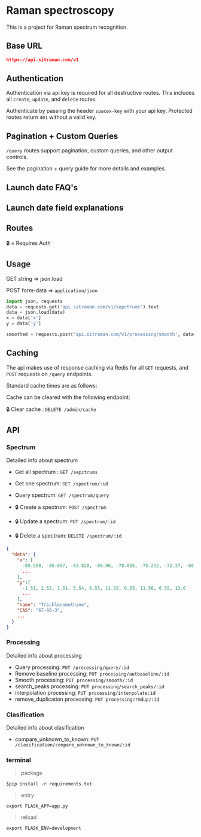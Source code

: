 # Raman spectroscopy

This is a project for Raman spectrum recognition.

## Base URL

```json
https://api.sitraman.com/v1
```

## Authentication

Authentication via api key is required for all destructive routes. This includes all `create`, `update`, and `delete` routes.

Authenticate by passing the header `spacex-key` with your api key. Protected routes return `401` without a valid key.

## Pagination + Custom Queries

`/query` routes support pagination, custom queries, and other output controls.

See the pagination + query guide for more details and examples.

## Launch date FAQ's

## Launch date field explanations

## Routes

🔒 = Requires Auth

## Usage

GET string => json.load

POST form-data => `application/json`

```python
import json, requests
data = requests.get('api.sitraman.com/v1/sepctrums').text
data = json.load(data)
x = data['x']
y = data['y']

smoothed = requests.post('api.sitraman.com/v1/processing/smooth', data=data)
```

## Caching

The api makes use of response caching via Redis for all `GET` requests, and `POST` requests on `/query` endpoints.

Standard cache times are as follows:

Cache can be cleared with the following endpoint:

🔒 Clear cache : `DELETE /admin/cache`

## API

### Spectrum

Detailed info about spectrum

-   Get all spectrum : `GET /sepctrums`

-   Get one spectrum: `GET /spectrum/:id`

-   Query spectrum: `GET /spectrum/query`

-   🔒 Create a spectrum: `POST /spectrum`

-   🔒 Update a spectrum: `PUT /spectrum/:id`

-   🔒 Delete a spectrum: `DELETE /spectrum/:id`

```json
{
  "data": {
    "x": [
      -89.568, -86.697, -83.828, -80.96, -78.095, -75.232, -72.37, -69.511, -66.654, -63.798
      ...
    ],
    "y":[
      -1.51, 2.52, 1.51, 5.54, 6.55, 11.58, 6.55, 11.58, 6.55, 13.6
      ...
    ],
    "name": "Trichloromethane",
    "CAS": "67-66-3",
    ...
  }
}
```

### Processing

Detailed info about processing

-   Query processing: `PUT /processing/query/:id`
-   Remove baseline processing: `PUT processing/autbaseline/:id`
-   Smooth processing: `PUT processing/smooth/:id`
-   search_peaks processing: `PUT processing/search_peaks/:id`
-   interpolation processing: `PUT processing/interpolate:id`
-   remove_duplication processing: `PUT processing/rmdup/:id`

### Clasification

Detailed info about clasification

-   compare_unknown_to_known: `PUT /clasification/compare_unknown_to_known/:id`

### terminal

> package

`$pip install -r requirements.txt`

> entry

`export FLASK_APP=app.py`

> reload

`export FLASK_ENV=development`
